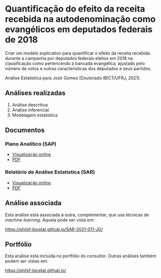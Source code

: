 # Quantificação do efeito da receita recebida na autodenominação como evangélicos em deputados federais de 2018

Criar um modelo explicativo para quantificar o efeito da receita recebida durante a campanha por deputados federais eleitos em 2018 na classificação como pertencendo à bancada evangélica, ajustado pelo número de votos e outras características dos deputados e seus partidos.

Análise Estatística para Josir Gomes (Doutorado IBICT/UFRJ, 2021).

## Análises realizadas

1. Análise descritiva
1. Análise inferencial
1. Modelagem estatística

## Documentos

### Plano Analítico (SAP)

<!-- - [Visualização online][sapviz-v02] -->
<!-- - [Download][sappdf-v02] -->

- [Visualização online][sapviz-v01]
- [PDF][sappdf-v01]

### Relatório de Análise Estatística (SAR)

<!-- - [Visualização online][reportviz-v02] -->
<!-- - [Download][pdf-v02] -->

- [Visualização online][reportviz-v01]
- [PDF][pdf-v01]

## Análise associada

Esta análise está associada à outra, complementar, que usa técnicas de *machine learning*.
Aquela pode ser vista em:

<https://philsf-biostat.github.io/SAR-2021-011-JG/>

## Portfólio

Esta análise está incluída no portfólio do consultor.
Outras análises também podem ser vistas em:

<https://philsf-biostat.github.io/>

<!-- --- -->

[sapviz-v01]: report/SAP-2021-012-JG-v01.md
[sapviz-v02]: report/SAP-2021-012-JG-v02.md
[sappdf-v01]: https://docs.google.com/viewer?url=https://github.com/philsf-biostat/SAR-2021-012-JG/raw/main/report/SAP-2021-012-JG-v01.pdf
[sappdf-v02]: https://docs.google.com/viewer?url=https://github.com/philsf-biostat/SAR-2021-012-JG/raw/main/report/SAP-2021-012-JG-v02.pdf

[reportviz-v01]: report/SAR-2021-012-JG-v01.md
[reportviz-v02]: report/SAR-2021-012-JG-v02.md
[pdf-v01]: https://docs.google.com/viewer?url=https://github.com/philsf-biostat/SAR-2021-012-JG/raw/main/report/SAR-2021-012-JG-v01.pdf
[pdf-v02]: https://docs.google.com/viewer?url=https://github.com/philsf-biostat/SAR-2021-012-JG/raw/main/report/SAR-2021-012-JG-v02.pdf
[docx-v01]: https://docs.google.com/viewer?url=https://github.com/philsf-biostat/SAR-2021-012-JG/raw/main/report/SAR-2021-012-JG-v01.docx
[docx-v02]: https://docs.google.com/viewer?url=https://github.com/philsf-biostat/SAR-2021-012-JG/raw/main/report/SAR-2021-012-JG-v02.docx

[releases]: https://github.com/philsf-biostat/SAR-2021-012-JG/releases/
[milestone-v01]: https://github.com/philsf-biostat/SAR-2021-012-JG/milestone/mmm01
[v01-project]: https://github.com/philsf-biostat/SAR-2021-012-JG/projects/ppp01
[milestone-v02]: https://github.com/philsf-biostat/SAR-2021-012-JG/milestone/mmm02
[v02-project]: https://github.com/philsf-biostat/SAR-2021-012-JG/projects/ppp02
